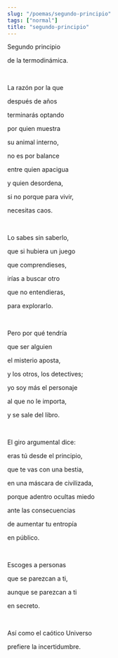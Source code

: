 ```yaml
---
slug: "/poemas/segundo-principio"
tags: ["normal"]
title: "segundo-principio"
---
```

Segundo principio

de la termodinámica.

&nbsp;

La razón por la que

después de años

terminarás optando

por quien muestra

su animal interno,

no es por balance

entre quien apacigua

y quien desordena,

si no porque para vivir,

necesitas caos.

&nbsp;

Lo sabes sin saberlo,

que si hubiera un juego

que comprendieses,

irías a buscar otro

que no entendieras,

para explorarlo.

&nbsp;

Pero por qué tendría

que ser alguien

el misterio aposta,

y los otros, los detectives;

yo soy más el personaje

al que no le importa,

y se sale del libro.

&nbsp;

El giro argumental dice:

eras tú desde el principio,

que te vas con una bestia,

en una máscara de civilizada,

porque adentro ocultas miedo

ante las consecuencias

de aumentar tu entropía

en público.

&nbsp;

Escoges a personas 

que se parezcan a ti,

aunque se parezcan a ti

en secreto.

&nbsp;

Así como el caótico Universo

prefiere la incertidumbre.